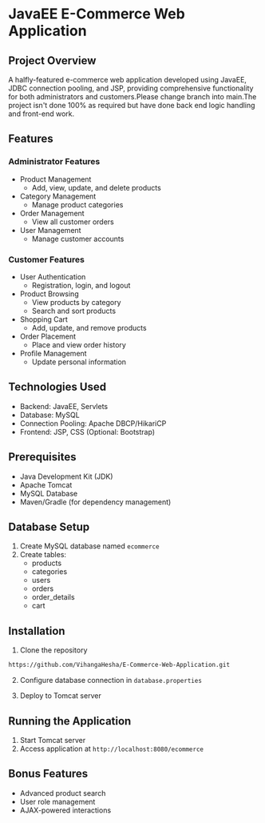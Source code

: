 # JavaEE E-Commerce Web Application

## Project Overview
A halfly-featured e-commerce web application developed using JavaEE, JDBC connection pooling, and JSP, providing comprehensive functionality for both administrators and customers.Please change branch into main.The project isn't done 100% as required but have done back end logic handling and front-end work.

## Features

### Administrator Features
- Product Management
  - Add, view, update, and delete products
- Category Management
  - Manage product categories
- Order Management
  - View all customer orders
- User Management
  - Manage customer accounts

### Customer Features
- User Authentication
  - Registration, login, and logout
- Product Browsing
  - View products by category
  - Search and sort products
- Shopping Cart
  - Add, update, and remove products
- Order Placement
  - Place and view order history
- Profile Management
  - Update personal information

## Technologies Used
- Backend: JavaEE, Servlets
- Database: MySQL
- Connection Pooling: Apache DBCP/HikariCP
- Frontend: JSP, CSS (Optional: Bootstrap)

## Prerequisites
- Java Development Kit (JDK)
- Apache Tomcat
- MySQL Database
- Maven/Gradle (for dependency management)

## Database Setup
1. Create MySQL database named `ecommerce`
2. Create tables:
   - products
   - categories
   - users
   - orders
   - order_details
   - cart

## Installation
1. Clone the repository
```bash
https://github.com/VihangaHesha/E-Commerce-Web-Application.git
```

2. Configure database connection in `database.properties`

3. Deploy to Tomcat server

## Running the Application
1. Start Tomcat server
2. Access application at `http://localhost:8080/ecommerce`

## Bonus Features
- Advanced product search
- User role management
- AJAX-powered interactions
